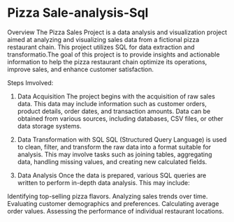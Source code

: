 # Pizza Sale-analysis-Sql
Overview
The Pizza Sales Project is a data analysis and visualization project aimed at analyzing and visualizing sales data from a fictional pizza restaurant chain. This project utilizes SQL for data extraction and transformatio.The goal of this project is to provide insights and actionable information to help the pizza restaurant chain optimize its operations, improve sales, and enhance customer satisfaction.

Steps Imvolved:
1. Data Acquisition
The project begins with the acquisition of raw sales data. This data may include information such as customer orders, product details, order dates, and transaction amounts. Data can be obtained from various sources, including databases, CSV files, or other data storage systems.

2. Data Transformation with SQL
SQL (Structured Query Language) is used to clean, filter, and transform the raw data into a format suitable for analysis. This may involve tasks such as joining tables, aggregating data, handling missing values, and creating new calculated fields.

3. Data Analysis
Once the data is prepared, various SQL queries are written to perform in-depth data analysis. This may include:

Identifying top-selling pizza flavors.
Analyzing sales trends over time.
Evaluating customer demographics and preferences.
Calculating average order values.
Assessing the performance of individual restaurant locations.
